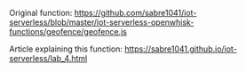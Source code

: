 Original function:
https://github.com/sabre1041/iot-serverless/blob/master/iot-serverless-openwhisk-functions/geofence/geofence.js

Article explaining this function:
https://sabre1041.github.io/iot-serverless/lab_4.html
